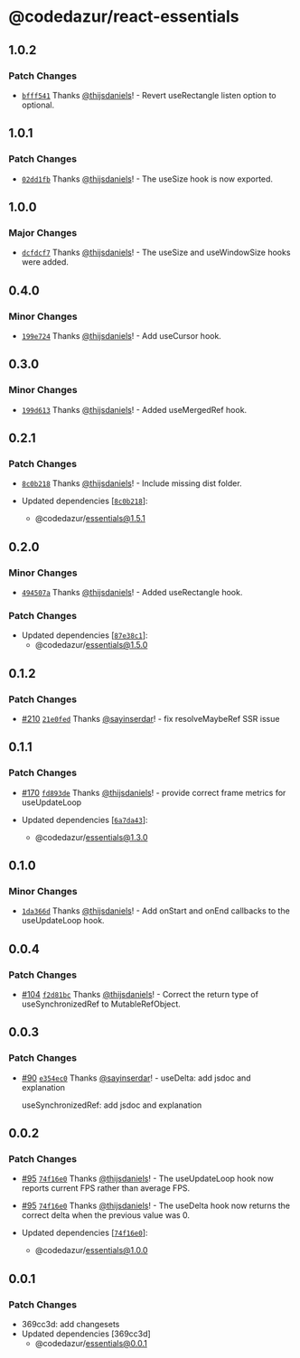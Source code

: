 # @codedazur/react-essentials

## 1.0.2

### Patch Changes

- [`bfff541`](https://github.com/codedazur/toolkit/commit/bfff541bc047d12942b1a494aa26a2a81de33d62) Thanks [@thijsdaniels](https://github.com/thijsdaniels)! - Revert useRectangle listen option to optional.

## 1.0.1

### Patch Changes

- [`02dd1fb`](https://github.com/codedazur/toolkit/commit/02dd1fba6d7b4f5e9ba4c7aae9e0e00918fc7b57) Thanks [@thijsdaniels](https://github.com/thijsdaniels)! - The useSize hook is now exported.

## 1.0.0

### Major Changes

- [`dcfdcf7`](https://github.com/codedazur/toolkit/commit/dcfdcf740bb529f3929fa3ed821dcb2418772b66) Thanks [@thijsdaniels](https://github.com/thijsdaniels)! - The useSize and useWindowSize hooks were added.

## 0.4.0

### Minor Changes

- [`199e724`](https://github.com/codedazur/toolkit/commit/199e72456fdaf4048d056d0dc10f1ceeb030f48a) Thanks [@thijsdaniels](https://github.com/thijsdaniels)! - Add useCursor hook.

## 0.3.0

### Minor Changes

- [`199d613`](https://github.com/codedazur/toolkit/commit/199d6135be1b21f90aacef37ecb207437f40a2de) Thanks [@thijsdaniels](https://github.com/thijsdaniels)! - Added useMergedRef hook.

## 0.2.1

### Patch Changes

- [`8c0b218`](https://github.com/codedazur/toolkit/commit/8c0b218eb2b6e885dfebf263d6ea75c11b480674) Thanks [@thijsdaniels](https://github.com/thijsdaniels)! - Include missing dist folder.

- Updated dependencies [[`8c0b218`](https://github.com/codedazur/toolkit/commit/8c0b218eb2b6e885dfebf263d6ea75c11b480674)]:
  - @codedazur/essentials@1.5.1

## 0.2.0

### Minor Changes

- [`494507a`](https://github.com/codedazur/toolkit/commit/494507a937509453c1399652398c31f7dabca588) Thanks [@thijsdaniels](https://github.com/thijsdaniels)! - Added useRectangle hook.

### Patch Changes

- Updated dependencies [[`87e38c1`](https://github.com/codedazur/toolkit/commit/87e38c18e4addf8f49f28bbb22d66236b9b01abd)]:
  - @codedazur/essentials@1.5.0

## 0.1.2

### Patch Changes

- [#210](https://github.com/codedazur/toolkit/pull/210) [`21e0fed`](https://github.com/codedazur/toolkit/commit/21e0fed0ef829aa9c986512d038c13f82dac4481) Thanks [@sayinserdar](https://github.com/sayinserdar)! - fix resolveMaybeRef SSR issue

## 0.1.1

### Patch Changes

- [#170](https://github.com/codedazur/toolkit/pull/170) [`fd893de`](https://github.com/codedazur/toolkit/commit/fd893ded5571212c0101ae57430e2ee923a94a7b) Thanks [@thijsdaniels](https://github.com/thijsdaniels)! - provide correct frame metrics for useUpdateLoop

- Updated dependencies [[`6a7da43`](https://github.com/codedazur/toolkit/commit/6a7da43a389d6e45740eea9d77f6e993340cb05c)]:
  - @codedazur/essentials@1.3.0

## 0.1.0

### Minor Changes

- [`1da366d`](https://github.com/codedazur/toolkit/commit/1da366dea7a8f267876608b29bb8b74e886feddc) Thanks [@thijsdaniels](https://github.com/thijsdaniels)! - Add onStart and onEnd callbacks to the useUpdateLoop hook.

## 0.0.4

### Patch Changes

- [#104](https://github.com/codedazur/toolkit/pull/104) [`f2d81bc`](https://github.com/codedazur/toolkit/commit/f2d81bc84e4972b749d9b37eb34f31e1cc56aaa3) Thanks [@thijsdaniels](https://github.com/thijsdaniels)! - Correct the return type of useSynchronizedRef to MutableRefObject.

## 0.0.3

### Patch Changes

- [#90](https://github.com/codedazur/toolkit/pull/90) [`e354ec0`](https://github.com/codedazur/toolkit/commit/e354ec09fe959cbdfe6325abf18e5aa9745b50ec) Thanks [@sayinserdar](https://github.com/sayinserdar)! - useDelta: add jsdoc and explanation

  useSynchronizedRef: add jsdoc and explanation

## 0.0.2

### Patch Changes

- [#95](https://github.com/codedazur/toolkit/pull/95) [`74f16e0`](https://github.com/codedazur/toolkit/commit/74f16e00c20d7f36f26b43349fb0f0ba412a866d) Thanks [@thijsdaniels](https://github.com/thijsdaniels)! - The useUpdateLoop hook now reports current FPS rather than average FPS.

- [#95](https://github.com/codedazur/toolkit/pull/95) [`74f16e0`](https://github.com/codedazur/toolkit/commit/74f16e00c20d7f36f26b43349fb0f0ba412a866d) Thanks [@thijsdaniels](https://github.com/thijsdaniels)! - The useDelta hook now returns the correct delta when the previous value was 0.

- Updated dependencies [[`74f16e0`](https://github.com/codedazur/toolkit/commit/74f16e00c20d7f36f26b43349fb0f0ba412a866d)]:
  - @codedazur/essentials@1.0.0

## 0.0.1

### Patch Changes

- 369cc3d: add changesets
- Updated dependencies [369cc3d]
  - @codedazur/essentials@0.0.1
